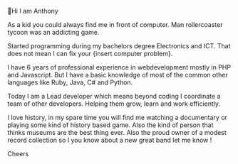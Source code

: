 👋Hi I am Anthony

As a kid you could always find me in front of computer.
Man rollercoaster tycoon was an addicting game.

Started programming during my bachelors degree Electronics and ICT.
That does not mean I can fix your {insert computer problem}.

I have 6 years of professional experience in webdevelopment mostly in PHP and Javascript.
But I have a basic knowledge of most of the common other languages like Ruby, Java, C# and Python.

Today I am a Lead developer which means beyond coding I coordinate a team of other developers.
Helping them grow, learn and work efficiently.

I love history, in my spare time you will find me watching a documentary or playing some kind of history based game.
Also the kind of person that thinks museums are the best thing ever.
Also the proud owner of a modest record collection so I you know about a new great band let me know !

Cheers
